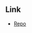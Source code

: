 <h1 align="center"><Muebles Pedraza></h1>

<p align="center"><Este proyecto fue realizado para el curso de Desarrollo Web de Coder House. Se trata de una Web de venta de muebles de madera personalizados></p>

## Link

- [Repo](https://github.com/msmiri/nuevoRepo.git> "<Muebles Pedraza> Repo")


